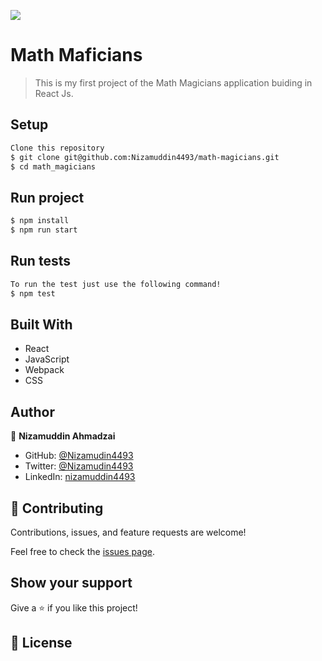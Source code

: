 ![](https://img.shields.io/badge/Microverse-blueviolet)

# Math Maficians

> This is my first project of the Math Magicians application buiding in React Js.


## Setup
``` bash
Clone this repository
$ git clone git@github.com:Nizamuddin4493/math-magicians.git
$ cd math_magicians
```
## Run project
``` bash
$ npm install
$ npm run start 
```
## Run tests
``` bash
To run the test just use the following command!
$ npm test
```
## Built With

- React
- JavaScript
- Webpack
- CSS

## Author

👤 **Nizamuddin Ahmadzai**

- GitHub: [@Nizamudin4493](https://github.com/Nizamuddin4493)
- Twitter: [@Nizamudin4493](https://twitter.com/Nizamuddin4493)
- LinkedIn: [nizamuddin4493](https://linkedin.com/in/nizamuddin4493)


## 🤝 Contributing

Contributions, issues, and feature requests are welcome!

Feel free to check the [issues page](../../issues/).

## Show your support

Give a ⭐️ if you like this project!

## 📝 License
